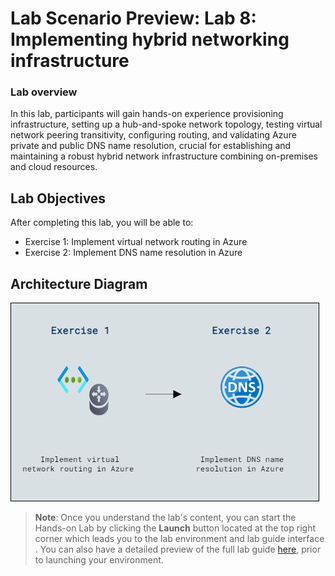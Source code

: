 # Lab Scenario Preview: Lab 8: Implementing hybrid networking infrastructure

### Lab overview

In this lab, participants will gain hands-on experience provisioning infrastructure, setting up a hub-and-spoke network topology, testing virtual network peering transitivity, configuring routing, and validating Azure private and public DNS name resolution, crucial for establishing and maintaining a robust hybrid network infrastructure combining on-premises and cloud resources.

## Lab Objectives
  
After completing this lab, you will be able to:

- Exercise 1: Implement virtual network routing in Azure
-  Exercise 2: Implement DNS name resolution in Azure

## Architecture Diagram

   ![](../media/mod8art.png)  


   >**Note**: Once you understand the lab's content, you can start the Hands-on Lab by clicking the **Launch** button located at the top right corner which leads you to the lab environment and lab guide interface . You can also have a detailed preview of the full lab guide [here](https://experience.cloudlabs.ai/#/labguidepreview/6f50507b-f31f-4564-9ce9-c4a244385763), prior to launching your environment.

